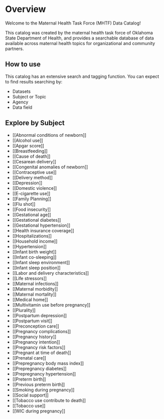 # Overview
Welcome to the Maternal Health Task Force (MHTF) Data Catalog!

This catalog was created by the maternal health task force of Oklahoma State Department of Health, and provides a searchable database of data available across maternal health topics for organizational and community partners.

## How to use
This catalog has an extensive search and tagging function. You can expect to find results searching by:

- Datasets
- Subject or Topic
- Agency
- Data field

## Explore by Subject
- [[Abnormal conditions of newborn]]
- [[Alcohol use]]
- [[Apgar score]]
- [[Breastfeeding]]
- [[Cause of death]]
- [[Cesarean delivery]]
- [[Congenital anomalies of newborn]]
- [[Contraceptive use]]
- [[Delivery method]]
- [[Depression]]
- [[Domestic violence]]
- [[E-cigarette use]]
- [[Family Planning]]
- [[Flu shot]]
- [[Food insecurity]]
- [[Gestational age]]
- [[Gestational diabetes]]
- [[Gestational hypertension]]
- [[Health insurance coverage]]
- [[Hospitalizations]]
- [[Household income]]
- [[Hypertension]]
- [[Infant birth weight]]
- [[Infant co-sleeping]]
- [[Infant sleep environment]]
- [[Infant sleep position]]
- [[Labor and delivery characteristics]]
- [[Life stressors]]
- [[Maternal infections]]
- [[Maternal morbidity]]
- [[Maternal mortality]]
- [[Medical home]]
- [[Multivitamin use before pregnancy]]
- [[Plurality]]
- [[Postpartum depression]]
- [[Postpartum visit]]
- [[Preconception care]]
- [[Pregnancy complications]]
- [[Pregnancy history]]
- [[Pregnancy intention]]
- [[Pregnancy risk factors]]
- [[Pregnant at time of death]]
- [[Prenatal care]]
- [[Prepregnancy body mass index]]
- [[Prepregnancy diabetes]]
- [[Prepregnancy hypertension]]
- [[Preterm birth]]
- [[Previous preterm birth]]
- [[Smoking during pregnancy]]
- [[Social support]]
- [[Tobacco use contribute to death]]
- [[Tobacco use]]
- [[WIC during pregnancy]]
